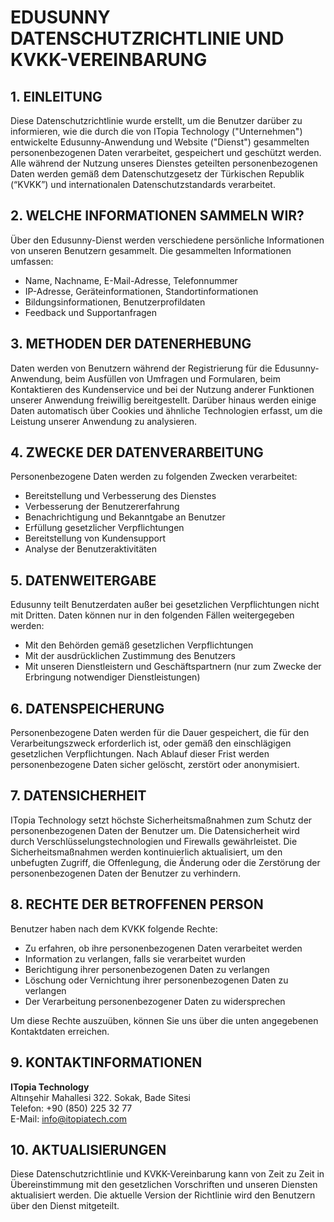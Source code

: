 # EDUSUNNY DATENSCHUTZRICHTLINIE UND KVKK-VEREINBARUNG

## 1. EINLEITUNG

Diese Datenschutzrichtlinie wurde erstellt, um die Benutzer darüber zu informieren, wie die durch die von ITopia Technology ("Unternehmen") entwickelte Edusunny-Anwendung und Website ("Dienst") gesammelten personenbezogenen Daten verarbeitet, gespeichert und geschützt werden. Alle während der Nutzung unseres Dienstes geteilten personenbezogenen Daten werden gemäß dem Datenschutzgesetz der Türkischen Republik (“KVKK”) und internationalen Datenschutzstandards verarbeitet.

## 2. WELCHE INFORMATIONEN SAMMELN WIR?

Über den Edusunny-Dienst werden verschiedene persönliche Informationen von unseren Benutzern gesammelt. Die gesammelten Informationen umfassen:

- Name, Nachname, E-Mail-Adresse, Telefonnummer
- IP-Adresse, Geräteinformationen, Standortinformationen
- Bildungsinformationen, Benutzerprofildaten
- Feedback und Supportanfragen

## 3. METHODEN DER DATENERHEBUNG

Daten werden von Benutzern während der Registrierung für die Edusunny-Anwendung, beim Ausfüllen von Umfragen und Formularen, beim Kontaktieren des Kundenservice und bei der Nutzung anderer Funktionen unserer Anwendung freiwillig bereitgestellt. Darüber hinaus werden einige Daten automatisch über Cookies und ähnliche Technologien erfasst, um die Leistung unserer Anwendung zu analysieren.

## 4. ZWECKE DER DATENVERARBEITUNG

Personenbezogene Daten werden zu folgenden Zwecken verarbeitet:

- Bereitstellung und Verbesserung des Dienstes
- Verbesserung der Benutzererfahrung
- Benachrichtigung und Bekanntgabe an Benutzer
- Erfüllung gesetzlicher Verpflichtungen
- Bereitstellung von Kundensupport
- Analyse der Benutzeraktivitäten

## 5. DATENWEITERGABE

Edusunny teilt Benutzerdaten außer bei gesetzlichen Verpflichtungen nicht mit Dritten. Daten können nur in den folgenden Fällen weitergegeben werden:

- Mit den Behörden gemäß gesetzlichen Verpflichtungen
- Mit der ausdrücklichen Zustimmung des Benutzers
- Mit unseren Dienstleistern und Geschäftspartnern (nur zum Zwecke der Erbringung notwendiger Dienstleistungen)

## 6. DATENSPEICHERUNG

Personenbezogene Daten werden für die Dauer gespeichert, die für den Verarbeitungszweck erforderlich ist, oder gemäß den einschlägigen gesetzlichen Verpflichtungen. Nach Ablauf dieser Frist werden personenbezogene Daten sicher gelöscht, zerstört oder anonymisiert.

## 7. DATENSICHERHEIT

ITopia Technology setzt höchste Sicherheitsmaßnahmen zum Schutz der personenbezogenen Daten der Benutzer um. Die Datensicherheit wird durch Verschlüsselungstechnologien und Firewalls gewährleistet. Die Sicherheitsmaßnahmen werden kontinuierlich aktualisiert, um den unbefugten Zugriff, die Offenlegung, die Änderung oder die Zerstörung der personenbezogenen Daten der Benutzer zu verhindern.

## 8. RECHTE DER BETROFFENEN PERSON

Benutzer haben nach dem KVKK folgende Rechte:

- Zu erfahren, ob ihre personenbezogenen Daten verarbeitet werden
- Information zu verlangen, falls sie verarbeitet wurden
- Berichtigung ihrer personenbezogenen Daten zu verlangen
- Löschung oder Vernichtung ihrer personenbezogenen Daten zu verlangen
- Der Verarbeitung personenbezogener Daten zu widersprechen

Um diese Rechte auszuüben, können Sie uns über die unten angegebenen Kontaktdaten erreichen.

## 9. KONTAKTINFORMATIONEN

**ITopia Technology**  
Altınşehir Mahallesi 322. Sokak, Bade Sitesi  
Telefon: +90 (850) 225 32 77  
E-Mail: info@itopiatech.com

## 10. AKTUALISIERUNGEN

Diese Datenschutzrichtlinie und KVKK-Vereinbarung kann von Zeit zu Zeit in Übereinstimmung mit den gesetzlichen Vorschriften und unseren Diensten aktualisiert werden. Die aktuelle Version der Richtlinie wird den Benutzern über den Dienst mitgeteilt.
